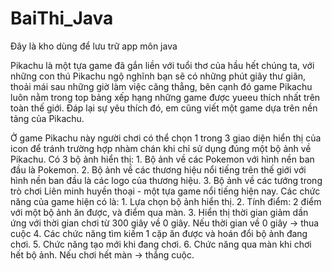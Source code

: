 # BaiThi_Java
Đây là kho dùng để lưu trữ app môn java

Pikachu là một tựa game đã gắn liền với tuổi thơ của hầu hết chúng ta, với những con thú Pikachu ngộ nghĩnh bạn sẽ có những phút giây thư giãn, thoải mái sau những giờ làm việc căng thẳng, bên cạnh đó game Pikachu luôn nằm trong top bảng xếp hạng những game được yueeu thích nhất trên toàn thế giới. Đáp lại sự yêu thích đó, em cũng viết một game dựa trên nền tảng của Pikachu.

Ở game Pikachu này người chơi có thể chọn 1 trong 3 giao diện hiển thị của icon để tránh trường hợp nhàm chán khi chỉ sử dụng đúng một bộ ảnh về Pikachu. Có 3 bộ ảnh hiển thị: 1. Bộ ảnh về các Pokemon với hình nền ban đầu là Pokemon. 2. Bộ ảnh về các thương hiệu nổi tiếng trên thế giới với hình nền ban đầu là các logo của thương hiệu. 3. Bộ ảnh về các tướng trong trò chơi Liên minh huyền thoại - một tựa game nổi tiếng hiện nay. Các chức năng của game hiện có là: 1. Lựa chọn bộ ảnh hiển thị. 2. Tính điểm: 2 điểm với một bộ ảnh ăn được, và điểm qua màn. 3. Hiển thị thời gian giảm dần ứng với thời gian chơi từ 300 giây về 0 giây. Nếu thời gian về 0 giây -> thua cuộc 4. Các chức năng tìm kiếm 1 cặp ăn được và hoán đổi bộ ảnh đang chơi. 5. Chức năng tạo mới khi đang chơi. 6. Chức năng qua màn khi chơi hết bộ ảnh. Nếu chơi hết màn -> thắng cuộc.
